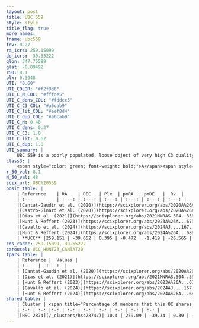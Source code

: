 ```yaml
---
layout: post
title: UBC 559
style: style
title_flag: true
more_names: 
fname: ubc559
fov: 0.27
ra_icrs: 259.15099
de_icrs: -39.65222
glon: 347.75589
glat: -0.89492
r50: 8.1
plx: 0.3948
UTI: "0.60"
UTI_COLOR: "#f2f9d6"
UTI_C_N_COL: "#fffde5"
UTI_C_dens_COL: "#fddcc5"
UTI_C_C3_COL: "#a6cab9"
UTI_C_lit_COL: "#eef8d4"
UTI_C_dup_COL: "#a6cab9"
UTI_C_N: 0.48
UTI_C_dens: 0.27
UTI_C_C3: 1.0
UTI_C_lit: 0.62
UTI_C_dup: 1.0
UTI_summary: |
    UBC 559 is a poorly populated, loose object of very high C3 quality. It is moderately studied in the literature. This object shares a small percentage of members with a later reported entry.
class3: |
    <span style="color: green; font-weight: bold;">A</span><span style="color: green; font-weight: bold;">A</span>
r_50_val: 8.1
N_50_val: 48
scix_url: UBC%20559
posit_table: |
    | Reference    | RA    | DEC   | Plx  | pmRA  | pmDE   |  Rv  |
    | :---         | :---: | :---: | :---: | :---: | :---: | :---: |
    |[Cantat-Gaudin et al. (2020)](https://scixplorer.org/abs/2020A%26A...640A...1C) | 259.123 | -39.699 | 0.386 | -0.493 | -1.409 | -- |
    |[Castro-Ginard et al. (2020)](https://scixplorer.org/abs/2020A%26A...635A..45C) | 259.156 | -39.688 | 0.39 | -0.494 | -1.412 | -- |
    |[Dias et al. (2021)](https://scixplorer.org/abs/2021MNRAS.504..356D) | 259.104 | -39.657 | 0.392 | -0.501 | -1.405 | -- |
    |[Hunt & Reffert (2023)](https://scixplorer.org/abs/2023A%26A...673A.114H) | 259.111 | -39.747 | 0.405 | -0.523 | -1.437 | 10.155 |
    |[Cavallo et al. (2024)](https://scixplorer.org/abs/2024AJ....167...12C) | 259.141 | -39.665 | 0.405 | -- | -- | -- |
    |[Hunt & Reffert (2024)](https://scixplorer.org/abs/2024A%26A...686A..42H) | 259.111 | -39.747 | 0.405 | -0.523 | -1.437 | 10.155 |
    | **UCC** |259.151 | -39.652 | 0.395 | -0.472 | -1.419 | -26.565 | 
cds_radec: 259.15099,-39.65222
carousel: UCC_HUNT23_CANTAT20
fpars_table: |
    | Reference |  Values |
    | :---  |  :---:  |
    | [Cantat-Gaudin et al. (2020)](https://scixplorer.org/abs/2020A%26A...640A...1C) | `AVNN=3.1, DMNN=11.66, AgeNN=7.06` |
    | [Dias et al. (2021)](https://scixplorer.org/abs/2021MNRAS.504..356D) | `Av=3.175, Dist=2302, logage=6.955, [Fe/H]=0.287` |
    | [Hunt & Reffert (2023)](https://scixplorer.org/abs/2023A%26A...673A.114H) | `AV50=3.641, diffAV50=2.598, MOD50=11.786, logAge50=6.972` |
    | [Cavallo et al. (2024)](https://scixplorer.org/abs/2024AJ....167...12C) | `AV50=3.74, dMod50=11.58, logAge50=7.16, [Fe/H]50=-0.07` |
    | [Hunt & Reffert (2024)](https://scixplorer.org/abs/2024A%26A...686A..42H) | `MassJ=1265.95` |
shared_table: |
    | Cluster | <span title="Percentage of members that this OC shares with the ones listed">%</span>   | RA   | DEC   | Plx   | pmRA  | pmDE  | Rv | UTI |
    | :-: | :-: |:-: | :-: | :-: | :-: | :-: | :-: | :-: |
    |[HSC 2874](/_clusters/hsc2874/)| 10.4 | 259.09 | -39.34 | 0.39 | -0.47 | -1.42 | -43.02 |0.28 |
---
```

